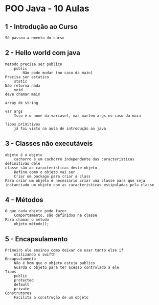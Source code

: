 # POO Java - 10 Aulas

## 1 - Introdução ao Curso
    Só passou a ementa do curso

## 2 - Hello world com java
    Metodo precisa ser publico
        public
            Não pode mudar (no caso da main)
    Precisa ser estatico
        static 
    Não retorna nada
        void 
    deve chamar main

    array de string

    var args
        Isso é o nome da variavel, mas mantem args no caso da main

    Tipos primitivos
        já foi visto na aula de introdução ao java

## 3 - Classes não executáveis
    objeto é o objeto
        cachorro é um cachorro independente das caracteristicas definitivas dele
    classe são as caracteristicas deste objeto
        Define como o objeto vai ser 
        Criar um package para criar a class
    Para criar um objeto é necessario criar uma classe para que seja instanciado um objeto com as caracteristicas estipuladas pela classe 

## 4 - Métodos
    O que cada objeto pode fazer
        Comportamento, são definidos na classe
    Para chamar o método
        objeto.método();
    
## 5 - Encapsulamento
    Primeiro ele ensinou como deixar de usar tanto else if
        utilizando o swifth
    Encapsulamento
        Não é bom que o objeto esteja publico
        Guarda o objeto para ter acesso controlado a ele
    Tipos 
        public
        protected
        default
        private
    Construtores
        Facilita a construção de um objeto
        